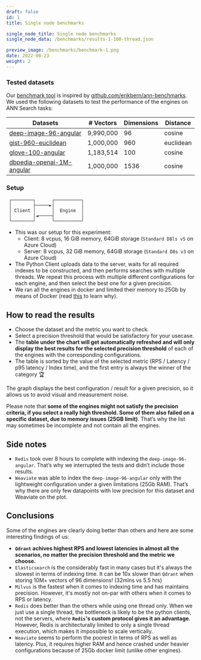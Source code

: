 ```yaml
---
draft: false
id: 1
title: Single node benchmarks

single_node_title: Single node benchmarks
single_node_data: /benchmarks/results-1-100-thread.json

preview_image: /benchmarks/benchmark-1.png
date: 2022-08-23
weight: 2
---
```


### Tested datasets

Our [benchmark tool](https://github.com/qdrant/vector-db-benchmark) is inspired by [github.com/erikbern/ann-benchmarks](https://github.com/erikbern/ann-benchmarks/). We used the following datasets to test the performance of the engines on ANN Search tasks:

<div class="table-responsive">

| Datasets              | # Vectors | Dimensions | Distance |
|-----------------------|-------------------|-----------------------|-------------------|
| [deep-image-96-angular](http://sites.skoltech.ru/compvision/noimi/) | 9,990,000         | 96                    | cosine            |
| [gist-960-euclidean](http://corpus-texmex.irisa.fr/)    | 1,000,000         | 960                   | euclidean         |
| [glove-100-angular](https://nlp.stanford.edu/projects/glove/)     | 1,183,514         | 100                   | cosine            |
| [dbpedia-openai-1M-angular](https://huggingface.co/datasets/KShivendu/dbpedia-entities-openai-1M) | 1,000,000     | 1536                  | cosine            |

</div>

### Setup

```text
 ┌────────┐      ┌──────────┐
 │        ├─────►│          │
 │ Client │      │  Engine  │
 │        │◄─────┤          │
 └────────┘      └──────────┘
```

- This was our setup for this experiment:
    - Client: 8 vcpus, 16 GiB memory, 64GiB storage (`Standard D8ls v5` on Azure Cloud)
    - Server: 8 vcpus, 32 GiB memory, 64GiB storage (`Standard D8s v3` on Azure Cloud)
- The Python Client uploads data to the server, waits for all required indexes to be constructed, and then performs searches with multiple threads. We repeat this process with multiple different configurations for each engine, and then select the best one for a given precision.
- We ran all the engines in docker and limited their memory to 25Gb by means of Docker (read [this](https://qdrant.tech/articles/memory-consumption/#minimal-ram-you-need-to-serve-a-million-vectors) to learn why).

## How to read the results

- Choose the dataset and the metric you want to check.
- Select a precision threshold that would be satisfactory for your usecase.
- The **table under the chart will get automatically refreshed and will only display the best results for the selected precision threshold** of each of the engines with the corresponding configurations.
- The table is sorted by the value of the selected metric (RPS / Latency / p95 latency / Index time), and the first entry is always the winner of the category 🏆

The graph displays the best configuration / result for a given precision, so it allows us to avoid visual and measurement noise.

Please note that **some of the engines might not satisfy the precision criteria, if you select a really high threshold. Some of them also failed on a specific dataset, due to memory issues (25GB limit)**. That’s why the list may sometimes be incomplete and not contain all the engines.

## Side notes

* `Redis` took over 8 hours to complete with indexing the `deep-image-96-angular`. That’s why we interrupted the tests and didn’t include those results.
* `Weaviate` was able to index the `deep-image-96-angular` only with the lightweight configuration under a given limitations (25Gb RAM). That’s why there are only few datapoints with low precision for this dataset and Weaviate on the plot.

## Conclusions

Some of the engines are clearly doing better than others and here are some interesting findings of us:

* **`Qdrant` achives highest RPS and lowest latencies in almost all the scenarios, no matter the precision threshold and the metric we choose.**
* `Elasticsearch` is the considerably fast in many cases but it's always the slowest in terms of indexing time. It can be 10x slower than `Qdrant` when storing 10M+ vectors of 96 dimensions! (32mins vs 5.5 hrs)
* `Milvus` is the fastest when it comes to indexing time and has maintains precision. However, it's mostly not on-par with others when it comes to RPS or latency.
* `Redis` does better than the others while using one thread only. When we just use a single thread, the bottleneck is likely to be the python clients, not the servers, where **`Redis`'s custom protocol gives it an advantage**. However, Redis is architecturally limited to only a single thread execution, which makes it impossible to scale vertically.
* `Weaviate` seems to perform the poorest in terms of RPS as well as latency. Plus, it requires higher RAM and hence crashed under heavier configurations because of 25Gb docker limit (unlike other engines).
